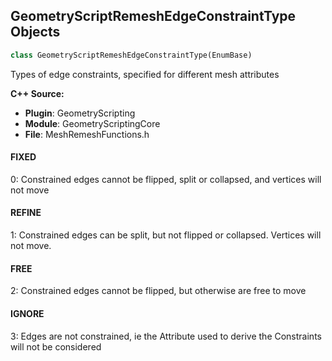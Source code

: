 ## GeometryScriptRemeshEdgeConstraintType Objects

```python
class GeometryScriptRemeshEdgeConstraintType(EnumBase)
```

Types of edge constraints, specified for different mesh attributes

**C++ Source:**

- **Plugin**: GeometryScripting
- **Module**: GeometryScriptingCore
- **File**: MeshRemeshFunctions.h

<a id="unreal.GeometryScriptRemeshEdgeConstraintType.FIXED"></a>

#### FIXED

0: Constrained edges cannot be flipped, split or collapsed, and vertices will not move

<a id="unreal.GeometryScriptRemeshEdgeConstraintType.REFINE"></a>

#### REFINE

1: Constrained edges can be split, but not flipped or collapsed. Vertices will not move.

<a id="unreal.GeometryScriptRemeshEdgeConstraintType.FREE"></a>

#### FREE

2: Constrained edges cannot be flipped, but otherwise are free to move

<a id="unreal.GeometryScriptRemeshEdgeConstraintType.IGNORE"></a>

#### IGNORE

3: Edges are not constrained, ie the Attribute used to derive the Constraints will not be considered

<a id="unreal.GeometryScriptRemeshSmoothingType"></a>